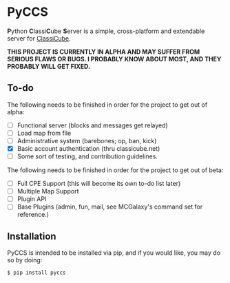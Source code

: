 # PyCCS

**P**ython **C**lassi**C**ube **S**erver is a simple, cross-platform
and extendable server for [ClassiCube](http://www.classicube.net).

**THIS PROJECT IS CURRENTLY IN ALPHA AND MAY SUFFER FROM SERIOUS FLAWS
OR BUGS. I PROBABLY KNOW ABOUT MOST, AND THEY PROBABLY WILL GET FIXED.**

## To-do

The following needs to be finished in order for the project to
get out of alpha:

- [ ] Functional server (blocks and messages get relayed)
- [ ] Load map from file
- [ ] Administrative system (barebones; op, ban, kick)
- [x] Basic account authentication (thru classicube.net)
- [ ] Some sort of testing, and contribution guidelines.

The following needs to be finished in order for the project
to get out of beta:

- [ ] Full CPE Support (this will become its own to-do list later)
- [ ] Multiple Map Support
- [ ] Plugin API
- [ ] Base Plugins (admin, fun, mail, see MCGalaxy's command set
  for reference.)

## Installation

PyCCS is intended to be installed via pip, and if you would like,
you may do so by doing:
```shell script
$ pip install pyccs
```